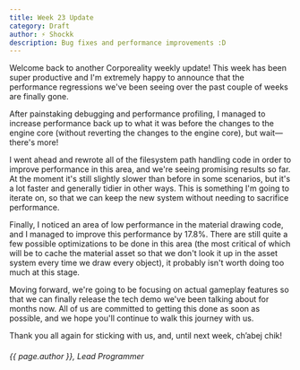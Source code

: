 ```yaml
---
title: Week 23 Update
category: Draft
author: ⚡ Shockk
description: Bug fixes and performance improvements :D
---
```


Welcome back to another Corporeality weekly update! This week has been super productive and I'm extremely happy to announce that the performance regressions we've been seeing over the past couple of weeks are finally gone.

After painstaking debugging and performance profiling, I managed to increase performance back up to what it was before the changes to the engine core (without reverting the changes to the engine core), but wait—there's more!

I went ahead and rewrote all of the filesystem path handling code in order to improve performance in this area, and we're seeing promising results so far. At the moment it's still slightly slower than before in some scenarios, but it's a lot faster and generally tidier in other ways. This is something I'm going to iterate on, so that we can keep the new system without needing to sacrifice performance.

Finally, I noticed an area of low performance in the material drawing code, and I managed to improve this performance by 17.8%. There are still quite a few possible optimizations to be done in this area (the most critical of which will be to cache the material asset so that we don't look it up in the asset system every time we draw every object), it probably isn't worth doing too much at this stage.

Moving forward, we're going to be focusing on actual gameplay features so that we can finally release the tech demo we've been talking about for months now. All of us are committed to getting this done as soon as possible, and we hope you'll continue to walk this journey with us.

Thank you all again for sticking with us, and, until next week, ch’abej chik!

###### {{ page.author }}, Lead Programmer
